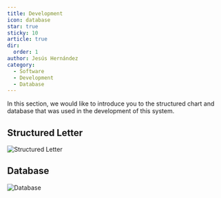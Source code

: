 ```yaml
---
title: Development
icon: database
star: true
sticky: 10
article: true
dir:
  order: 1
author: Jesús Hernández
category:
  - Software
  - Development
  - Database
--- 
```


In this section, we would like to introduce you to the structured chart and database that was used in the development of this system.

## Structured Letter

![Structured Letter](/assets/img/carta.jpg)

## Database

![Database](/assets/img/database.png)